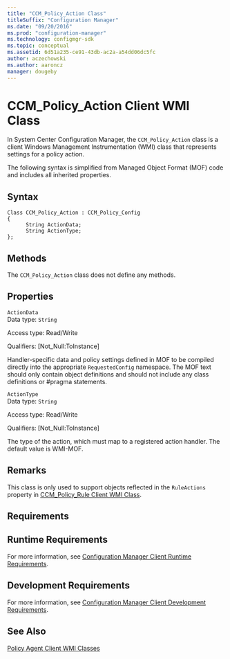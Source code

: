 ```yaml
---
title: "CCM_Policy_Action Class"
titleSuffix: "Configuration Manager"
ms.date: "09/20/2016"
ms.prod: "configuration-manager"
ms.technology: configmgr-sdk
ms.topic: conceptual
ms.assetid: 6d51a235-ce91-43db-ac2a-a54dd06dc5fc
author: aczechowski
ms.author: aaroncz
manager: dougeby
---
```

# CCM_Policy_Action Client WMI Class
In System Center Configuration Manager, the `CCM_Policy_Action` class is a client Windows Management Instrumentation (WMI) class that represents settings for a policy action.  

 The following syntax is simplified from Managed Object Format (MOF) code and includes all inherited properties.  

## Syntax  

```  
Class CCM_Policy_Action : CCM_Policy_Config  
{  
      String ActionData;  
      String ActionType;  
};  
```  

## Methods  
 The `CCM_Policy_Action` class does not define any methods.  

## Properties  
 `ActionData`  
 Data type: `String`  

 Access type: Read/Write  

 Qualifiers: [Not_Null:ToInstance]  

 Handler-specific data and policy settings defined in MOF to be compiled directly into the appropriate `RequestedConfig` namespace. The MOF text should only contain object definitions and should not include any class definitions or #pragma statements.  

 `ActionType`  
 Data type: `String`  

 Access type: Read/Write  

 Qualifiers: [Not_Null:ToInstance]  

 The type of the action, which must map to a registered action handler. The default value is WMI-MOF.  

## Remarks  
 This class is only used to support objects reflected in the `RuleActions` property in [CCM_Policy_Rule Client WMI Class](../../../../../develop/reference/core/clients/client-classes/ccm_policy_rule-client-wmi-class.md).  

## Requirements  

## Runtime Requirements  
 For more information, see [Configuration Manager Client Runtime Requirements](../../../../../develop/core/reqs/client-runtime-requirements.md).  

## Development Requirements  
 For more information, see [Configuration Manager Client Development Requirements](../../../../../develop/core/reqs/client-development-requirements.md).  

## See Also  
 [Policy Agent Client WMI Classes](../../../../../develop/reference/core/clients/client-classes/policy-agent-client-wmi-classes.md)
